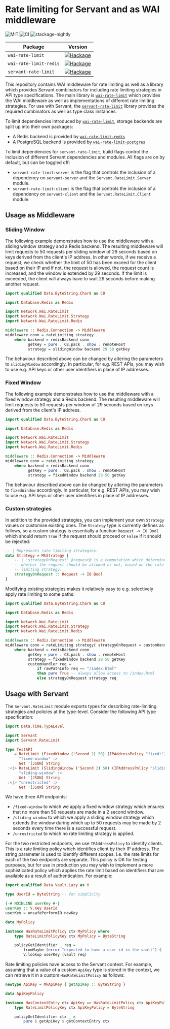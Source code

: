 # Rate limiting for Servant and as WAI middleware

![MIT](https://img.shields.io/github/license/mbg/wai-rate-limit)
![CI](https://github.com/mbg/wai-rate-limit/workflows/CI/badge.svg?branch=main)
![stackage-nightly](https://github.com/mbg/wai-rate-limit/workflows/stackage-nightly/badge.svg)

| Package | Version |
|---------|---------|
| `wai-rate-limit` | [![Hackage](https://img.shields.io/hackage/v/wai-rate-limit)](https://hackage.haskell.org/package/wai-rate-limit) |
| `wai-rate-limit-redis` | [![Hackage](https://img.shields.io/hackage/v/wai-rate-limit-redis)](https://hackage.haskell.org/package/wai-rate-limit-redis) |
| `servant-rate-limit` | [![Hackage](https://img.shields.io/hackage/v/servant-rate-limit)](https://hackage.haskell.org/package/servant-rate-limit) |

This repository contains WAI middleware for rate limiting as well as a library which provides Servant combinators for including rate limiting strategies in API type specifications. The main library is [`wai-rate-limit`](https://hackage.haskell.org/package/wai-rate-limit) which provides the WAI middleware as well as implementations of different rate limiting strategies. For use with Servant, the [`servant-rate-limit`](https://hackage.haskell.org/package/servant-rate-limit) library provides the required combinators as well as type class instances.

To limit dependencies introduced by [`wai-rate-limit`](https://hackage.haskell.org/package/wai-rate-limit), storage backends are split up into their own packages:

- A Redis backend is provided by [`wai-rate-limit-redis`](https://hackage.haskell.org/package/wai-rate-limit-redis)
- A PostgreSQL backend is provided by [`wai-rate-limit-postgres`](https://hackage.haskell.org/package/wai-rate-limit-postgres)

To limit dependencies for `servant-rate-limit`, build flags control the inclusion of different Servant dependencies and modules. All flags are on by default, but can be toggled off:

- `servant-rate-limit:server` is the flag that controls the inclusion of a dependency on `servant-server` and the `Servant.RateLimit.Server` module.
- `servant-rate-limit:client` is the flag that controls the inclusion of a dependency on `servant-client` and the `Servant.RateLimit.Client` module.

## Usage as Middleware

### Sliding Window

The following example demonstrates how to use the middleware with a sliding window strategy and a Redis backend. The resulting middleware will limit requests to 50 requests per sliding window of 29 seconds based on keys derived from the client's IP address. In other words, if we receive a request, we check whether the limit of 50 has been exceed for the client based on their IP and if not, the request is allowed, the request count is increased, and the window is extended by 29 seconds. If the limit is exceeded, the client will always have to wait 29 seconds before making another request.

```haskell
import qualified Data.ByteString.Char8 as C8

import Database.Redis as Redis

import Network.Wai.RateLimit
import Network.Wai.RateLimit.Strategy
import Network.Wai.RateLimit.Redis

middleware :: Redis.Connection -> Middleware
middleware conn = rateLimiting strategy
    where backend = redisBackend conn
          getKey = pure . C8.pack . show . remoteHost
          strategy = slidingWindow backend 29 50 getKey
```

The behaviour described above can be changed by altering the parameters to `slidingWindow` accordingly. In particular, for e.g. REST APIs, you may wish to use e.g. API keys or other user identifiers in place of IP addresses.

### Fixed Window

The following example demonstrates how to use the middleware with a fixed window strategy and a Redis backend. The resulting middleware will limit requests to 50 requests per window of 29 seconds based on keys derived from the client's IP address.

```haskell
import qualified Data.ByteString.Char8 as C8

import Database.Redis as Redis

import Network.Wai.RateLimit
import Network.Wai.RateLimit.Strategy
import Network.Wai.RateLimit.Redis

middleware :: Redis.Connection -> Middleware
middleware conn = rateLimiting strategy
    where backend = redisBackend conn
          getKey = pure . C8.pack . show . remoteHost
          strategy = fixedWindow backend 29 50 getKey
```

The behaviour described above can be changed by altering the parameters to `fixedWindow` accordingly. In particular, for e.g. REST APIs, you may wish to use e.g. API keys or other user identifiers in place of IP addresses.

### Custom strategies

In addition to the provided strategies, you can implement your own `Strategy` values or customise existing ones. The `Strategy` type is currently defines as follows, so a custom strategy is essentially a function `Request -> IO Bool` which should return `True` if the request should proceed or `False` if it should be rejected:

```haskell
-- | Represents rate limiting strategies.
data Strategy = MkStrategy {
    -- | 'strategyOnRequest' @request@ is a computation which determines
    -- whether the request should be allowed or not, based on the rate
    -- limiting strategy.
    strategyOnRequest :: Request -> IO Bool
}
```

Modifying existing strategies makes it relatively easy to e.g. selectively apply rate limiting to some paths:

```haskell
import qualified Data.ByteString.Char8 as C8

import Database.Redis as Redis

import Network.Wai.RateLimit
import Network.Wai.RateLimit.Strategy
import Network.Wai.RateLimit.Redis

middleware :: Redis.Connection -> Middleware
middleware conn = rateLimiting strategy{ strategyOnRequest = customHandler }
    where backend = redisBackend conn
          getKey = pure . C8.pack . show . remoteHost
          strategy = fixedWindow backend 29 50 getKey
          customHandler req =
              if rawPathInfo req == "/index.html"
              then pure True -- always allow access to /index.html
              else strategyOnRequest strategy req
```

## Usage with Servant

The `Servant.RateLimit` module exports types for describing rate-limiting strategies and policies at the type-level. Consider the following API type specification:

```haskell
import Data.Time.TypeLevel

import Servant
import Servant.RateLimit

type TestAPI
    = RateLimit (FixedWindow ('Second 2) 50) (IPAddressPolicy "fixed:") :>
      "fixed-window" :>
      Get '[JSON] String
 :<|> RateLimit (SlidingWindow ('Second 2) 50) (IPAddressPolicy "sliding:") :>
      "sliding-window" :>
      Get '[JSON] String
 :<|> "unrestricted" :>
      Get '[JSON] String
```

We have three API endpoints:

- `/fixed-window` to which we apply a fixed window strategy which ensures that no more than 50 requests are made in a 2 second window.
- `/sliding-window` to which we apply a sliding window strategy which extends the window during which up to 50 requests may be made by 2 seconds every time there is a successful request.
- `/unrestricted` to which no rate limiting strategy is applied.

For the two restricted endpoints, we use `IPAddressPolicy` to identify clients. This is a rate limiting policy which identifies client by their IP address. The string parameter is used to identify different scopes. I.e. the rate limits for each of the two endpoints are separate. This policy is OK for testing purposes, but for use in production you may wish to implement a more sophisticated policy which applies the rate limit based on identifiers that are available as a result of authentication. For example:

```haskell
import qualified Data.Vault.Lazy as V

type UserId = ByteString -- for simplicity

{-# NOINLINE userKey #-}
userKey :: V.Key UserId
userKey = unsafePerformIO newKey

data MyPolicy

instance HasRateLimitPolicy ctx MyPolicy where
    type RateLimitPolicyKey ctx MyPolicy = ByteString

    policyGetIdentifier _ req =
        fromMaybe (error "expected to have a user id in the vault") $
        V.lookup userKey (vault req)
```

Rate limiting policies have access to the Servant context. For example, assuming that a value of a custom `ApiKey` type is stored in the context, we can retrieve it in a custom `HasRateLimitPolicy` as follows:

```haskell
newtype ApiKey = MkApiKey { getApiKey :: ByteString }

data ApiKeyPolicy

instance HasContextEntry ctx ApiKey => HasRateLimitPolicy ctx ApiKeyPolicy where
    type RateLimitPolicyKey ctx ApiKeyPolicy = ByteString

    policyGetIdentifier ctx _ =
        pure $ getApiKey $ getContextEntry ctx
```
